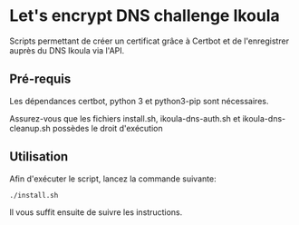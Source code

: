 # Let's encrypt DNS challenge Ikoula

Scripts permettant de créer un certificat grâce à Certbot et de l'enregistrer auprès du DNS Ikoula via l'API.

## Pré-requis
Les dépendances certbot, python 3 et python3-pip sont nécessaires.

Assurez-vous que les fichiers install.sh, ikoula-dns-auth.sh et ikoula-dns-cleanup.sh possèdes le droit d'exécution

## Utilisation
Afin d'exécuter le script, lancez la commande suivante:

```shell
./install.sh
```

Il vous suffit ensuite de suivre les instructions.